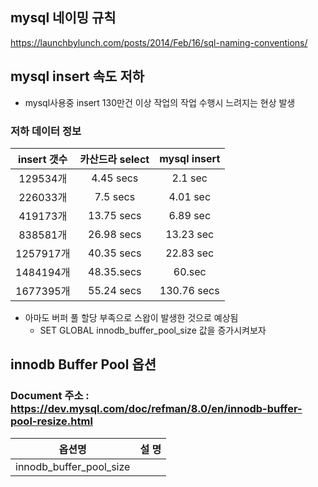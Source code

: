 ## mysql 네이밍 규칙
https://launchbylunch.com/posts/2014/Feb/16/sql-naming-conventions/

## mysql insert 속도 저하
* mysql사용중 insert 130만건 이상 작업의 작업 수행시 느려지는 현상 발생
### 저하 데이터 정보
|insert 갯수|카산드라 select|mysql insert|
|:--:|:--:|:--:|
|129534개|4.45 secs|2.1 sec|
|226033개|7.5 secs|4.01 sec|
|419173개|13.75 secs|6.89 sec|
|838581개|26.98 secs|13.23 sec|
|1257917개|40.35 secs|22.83 sec|
|1484194개|48.35.secs|60.sec|
|1677395개|55.24 secs|130.76 secs|

* 아마도 버퍼 풀 할당 부족으로 스왑이 발생한 것으로 예상됨
  * SET GLOBAL innodb_buffer_pool_size 값을 증가시켜보자

## innodb Buffer Pool 옵션
### Document 주소 : https://dev.mysql.com/doc/refman/8.0/en/innodb-buffer-pool-resize.html
|옵션명|설 명|
|:--:|:--:|
|innodb_buffer_pool_size||
